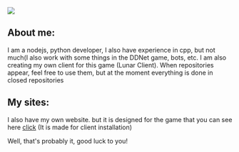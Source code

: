 ![](https://usagif.com/wp-content/uploads/2021/4fh5wi/pepefrg-34.gif)

## About me:
I am a nodejs, python developer, I also have experience in cpp, but not much(I also work with some things in the DDNet game, bots, etc. I am also creating my own client for this game (Lunar Client).
When repositories appear, feel free to use them, but at the moment everything is done in closed repositories
## My sites:
I also have my own website. but it is designed for the game that you can see here [click](https://lunar-client.ru/) (It is made for client installation)

Well, that's probably it, good luck to you!
